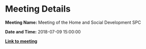 # Meeting Details

**Meeting Name:** Meeting of the Home and Social Development SPC

**Date and Time:** 2018-07-09 15:00:00

**<a href="https://www.limerick.ie/council/whats-on/meeting-home-and-social-development-spc-1" target="_blank">Link to meeting</a>**
